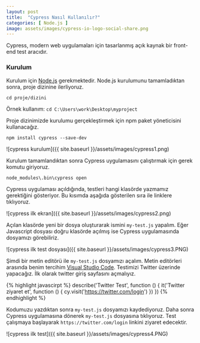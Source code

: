 ```yaml
---
layout: post
title:  "Cypress Nasıl Kullanılır?"
categories: [ Node.js ]
image: assets/images/cypress-io-logo-social-share.png
---
```

Cypress, modern web uygulamaları için tasarlanmış açık kaynak bir front-end test aracıdır.

### Kurulum

Kurulum için [Node.js][node-js] gerekmektedir.
Node.js kurulumunu tamamladıktan sonra, proje dizinine ilerliyoruz.

```cd proje/dizini```

Örnek kullanım: ```cd C:\Users\work\Desktop\myproject```

Proje dizinimizde kurulumu gerçekleştirmek için npm paket yöneticisini kullanacağız.

```npm install cypress --save-dev```

![cypress kurulum]({{ site.baseurl }}/assets/images/cypress1.png)

Kurulum tamamlandıktan sonra Cypress uygulamasını çalıştırmak için gerek komutu giriyoruz.

```node_modules\.bin\cypress open```

Cypress uygulaması açıldığında, testleri hangi klasörde yazmamız gerektiğini gösteriyor. Bu kısımda aşağıda gösterilen sıra ile linklere tıklıyoruz.

![cypress ilk ekran]({{ site.baseurl }}/assets/images/cypress2.png)

Açılan klasörde yeni bir dosya oluşturarak ismini ```my-test.js``` yapalım. Eğer Javascript dosyası doğru klasörde açılmış ise Cypress uygulamasında dosyamızı görebiliriz.

![cypress ilk test dosyası]({{ site.baseurl }}/assets/images/cypress3.PNG)

Şimdi bir metin editörü ile ```my-test.js``` dosyamızı açalım. Metin editörleri arasında benim tercihim [Visual Studio Code][vs-code]. Testimizi Twitter üzerinde yapacağız. İlk olarak twitter giriş sayfasını açmalıyız.

{% highlight javascirpt %}
describe('Twitter Test', function () {
    it('Twitter ziyaret et', function () {
        cy.visit('https://twitter.com/login')
    })
})
{% endhighlight %}

Kodumuzu yazdıktan sonra ```my-test.js``` dosyamızı kaydediyoruz. Daha sonra Cypress uygulamasına dönerek ```my-test.js``` dosyasına tıklıyoruz. Test çalışmaya başlayarak ```https://twitter.com/login``` linkini ziyaret edecektir.

![cypress ilk test]({{ site.baseurl }}/assets/images/cypress4.PNG)


[node-js]: https://nodejs.org/en/download/
[vs-code]: https://code.visualstudio.com/docs/setup/setup-overview
